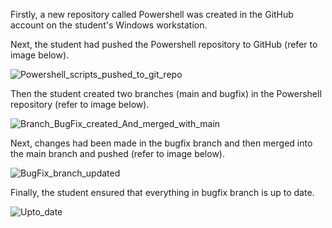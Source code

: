 Firstly, a new repository called Powershell was created in the GitHub account on the student's Windows workstation. 

Next, the student had pushed the Powershell repository to GitHub (refer to image below).

![Powershell_scripts_pushed_to_git_repo](https://user-images.githubusercontent.com/120669555/210685523-3b889d99-7520-474f-93c5-6329ebae9dcc.PNG)

Then the student created two branches (main and bugfix) in the Powershell repository (refer to image below).

![Branch_BugFix_created_And_merged_with_main](https://user-images.githubusercontent.com/120669555/210686269-d1faaa9c-9523-426a-905d-f37b6ac8ec06.PNG)

Next, changes had been made in the bugfix branch and then merged into the main branch and pushed (refer to image below).

![BugFix_branch_updated](https://user-images.githubusercontent.com/120669555/210686426-239c9004-cb89-4703-be87-b02a835aafeb.PNG)

Finally, the student ensured that everything in bugfix branch is up to date.

![Upto_date](https://user-images.githubusercontent.com/120669555/210686612-f17928c1-a66a-410a-a089-c9f70620d88f.PNG)
